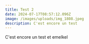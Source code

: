 ```yaml
---
title: Test 2
date: 2024-07-17T08:57:12.096Z
image: /images/uploads/img_1808.jpeg
description: C'est encore un test
---
```

C'est encore un test et emelkel